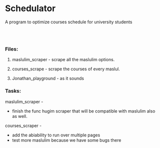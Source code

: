 # Schedulator
 A program to optimize courses schedule for university students
 
 <br />
 <br />
 
### Files:
1. maslulim_scraper - scrape all the maslulim options.
2. courses_scrape - scrape the courses of every maslul.

3. Jonathan_playground - as it sounds


### Tasks:
maslulim_scraper -
* finish the func hugim scraper that will be compatible with maslulim also as well.

courses_scraper -
* add the abiability to run over multiple pages
* test more maslulim because we have some bugs there